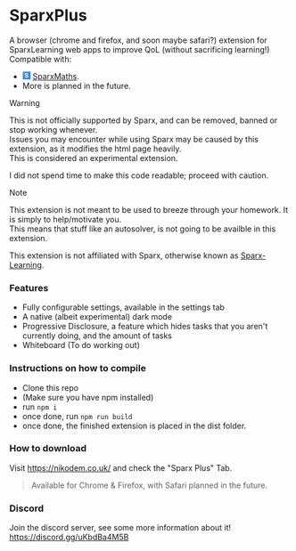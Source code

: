 # SparxPlus
A browser (chrome and firefox, and soon maybe safari?) extension for SparxLearning web apps to improve QoL (without sacrificing learning!)  
Compatible with:
* <img width=14 src="assets/icon/sparx/maths.svg"> [SparxMaths](https://sparxmaths.com).
* More is planned in the future.

> [!WARNING]
> This is not officially supported by Sparx, and can be removed, banned or stop working whenever.  
> Issues you may encounter while using Sparx may be caused by this extension, as it modifies the html page heavily.  
> This is considered an experimental extension.  
>  
> I did not spend time to make this code readable; proceed with caution.  

> [!NOTE]
> This extension is not meant to be used to breeze through your homework. It is simply to help/motivate you.  
> This means that stuff like an autosolver, is not going to be availble in this extension.

This extension is not affiliated with Sparx, otherwise known as [Sparx-Learning](https://sparx-learning.com).  

### Features
* Fully configurable settings, available in the settings tab
* A native (albeit experimental) dark mode
* Progressive Disclosure, a feature which hides tasks that you aren't currently doing, and the amount of tasks
* Whiteboard (To do working out)
  
### Instructions on how to compile
* Clone this repo
* (Make sure you have npm installed)
* run `npm i`
* once done, run `npm run build`
* once done, the finished extension is placed in the dist folder.

### How to download
Visit https://nikodem.co.uk/ and check the "Sparx Plus" Tab.  
> Available for Chrome & Firefox, with Safari planned in the future.

### Discord
Join the discord server, see some more information about it!  
https://discord.gg/uKbdBa4M5B
